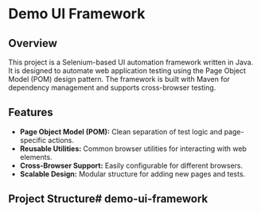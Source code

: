 # Demo UI Framework

## Overview
This project is a Selenium-based UI automation framework written in Java. It is designed to automate web application testing using the Page Object Model (POM) design pattern. The framework is built with Maven for dependency management and supports cross-browser testing.

## Features
- **Page Object Model (POM):** Clean separation of test logic and page-specific actions.
- **Reusable Utilities:** Common browser utilities for interacting with web elements.
- **Cross-Browser Support:** Easily configurable for different browsers.
- **Scalable Design:** Modular structure for adding new pages and tests.

## Project Structure# demo-ui-framework